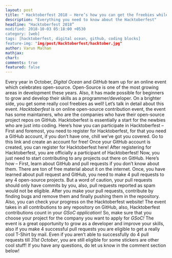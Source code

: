 ```yaml
---
layout: post
title: " Hacktoberfest 2018 – Here’s how you can get the freebies while upgrading your resume!"
description: "Everything you need to know about the Hacktoberfest"
headline: "Hacktoberfest 2018”
modified: 2018-10-03 05:18:00 +0530
category: [web]
tags: [hacktoberfest, digital ocean, github, coding blocks]
feature-img: "img/post/Hacktoberfest/hacktober.jpg"
author: Varun Malhan
mathjax: 
chart: 
comments: true
featured: false
---
```

Every year in October, *Digital Ocean* and *GitHub* team up for an online event which celebrates open-source. Open-Source is one of the most growing areas in development these years. Also, it has made possible for beginners to grow and develop their skills as a programmer/developer. On a brighter side, you get some really cool freebies as well! Let’s talk in detail about this event.
*Hacktoberfest* is on online open-source contribution event, the event has some maintainers, who are the companies who have their open-source project repos on GitHub. Hacktoberfest is essentially a start for the newbies who are just into coding. Here’s how you can participate in Hacktoberfest –
First and foremost, you need to register for Hacktoberfest, for that you need a GitHub account, if you don’t have one, chill we’ve got you covered. Go to this link and create an account for free! 
Once your GitHub account is created, you can register for Hacktoberfest here! After registering for Hacktoberfest, you are officially a participant of Hacktoberfest! Now, you just need to start contributing to any projects out there on GitHub. Here’s how – 
First, learn about GitHub and pull requests if you don’t know about them. There are ton of free material about it on the internet. 
Once, you have learned about pull request and GitHub, you need to make 4 pull requests to any 4 open-source projects. But a word of caution, your pull requests should only have commits by you, also, pull requests reported as spam would not be eligible.
After you make your pull requests, contribute by finding bugs and remove them and finally pushing them in the repository. Also, you can check your progress on the Hacktoberfest website!
The event takes in all contributions to any repository on GitHub, also, Hacktoberfest contributions count in your *GSoC application*! So, make sure that you choose your project for the company you want to apply for *GSoC!*
The event is a great opportunity to grow as a developer and improve your skills, also if you make 4 successful pull requests you are eligible to get a really cool T-Shirt by mail. Even if you aren’t able to successfully do 4 pull requests till *31st October*, you are still eligible for some stickers are other cool stuff! 
If you have any questions, do let us know in the comment section below!
